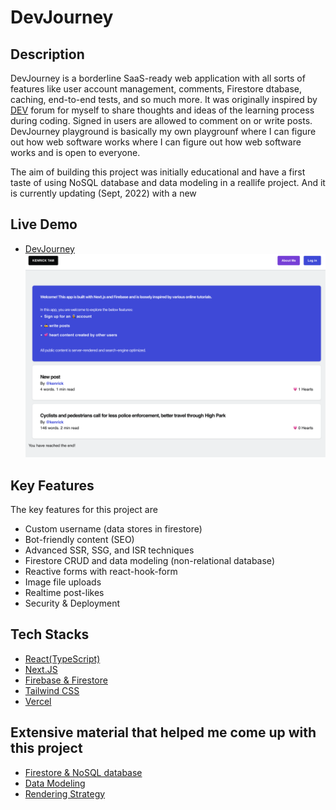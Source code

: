 # DevJourney
## Description 
DevJourney is a borderline SaaS-ready web application with all sorts of features like user account management, comments, Firestore dtabase, caching, end-to-end tests, and so much more. It was originally inspired by [DEV](https://dev.to/) forum for myself to share thoughts and ideas of the learning process during coding. Signed in users are allowed to comment on or write posts. DevJourney playground is basically my own  playgrounf where I can figure out how web software works  where I can figure out how web software works and is open to everyone. 

The aim of building this project was initially educational and have a first taste of using NoSQL database and data modeling in a reallife project. And it is currently updating (Sept, 2022) with a new


## Live Demo
- [DevJourney](https://dev-journey-knrktam.vercel.app/)
![Thumbnail](https://raw.githubusercontent.com/KnrkTam/nextfire-app/main/public/next-fire.png)

## Key Features 

The key features for this project are 
- Custom username (data stores in firestore)
- Bot-friendly content (SEO)
- Advanced SSR, SSG, and ISR techniques
- Firestore CRUD and data modeling (non-relational database)
- Reactive forms with react-hook-form
- Image file uploads
- Realtime post-likes
- Security & Deployment

## Tech Stacks

- [React(TypeScript)](https://reactjs.org/)
- [Next.JS](https://nextjs.org/)
- [Firebase & Firestore](https://firebase.google.com)
- [Tailwind CSS](https://tailwindcss.com/)
- [Vercel](https://vercel.com/)

## Extensive material that helped me come up with this project
- [Firestore & NoSQL database](https://www.youtube.com/watch?v=v_hR4K4auoQ&ab_channel=Firebase)
- [Data Modeling](https://www.youtube.com/watch?v=35RlydUf6xo&ab_channel=Fireship)
- [Rendering Strategy](https://dev.to/theodorusclarence/should-we-use-csr-ssr-ssg-or-isr-on-nextjs-1f29)



